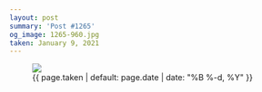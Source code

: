 ```yaml
---
layout: post
summary: 'Post #1265'
og_image: 1265-960.jpg
taken: January 9, 2021
---
```


<figure class="post">
<img sizes="(min-width: 700px) 50vw, calc(100vw - 2rem)" src="{{ site.assets_url }}/1265-480.jpg" srcset="{{ site.assets_url }}/1265-240.jpg 240w, {{ site.assets_url }}/1265-480.jpg 480w, {{ site.assets_url }}/1265-720.jpg 720w, {{ site.assets_url }}/1265-960.jpg 960w"/>
<figcaption>
<time>{{ page.taken | default: page.date | date: "%B %-d, %Y" }}</time>
</figcaption>
</figure>
